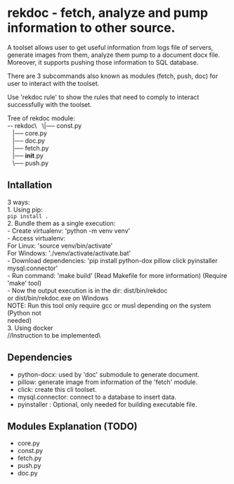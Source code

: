 # rekdoc - fetch, analyze and pump information to other source.
A toolset allows user to get useful information from logs file of servers,
generate images from them, analyze them pump to a document docx file. Moreover, it supports
pushing those information to SQL database.

There are 3 subcommands also known as modules (fetch, push, doc) for user to interact with the toolset.

Use 'rekdoc rule' to show the rules that need to comply to interact successfully with the toolset.

Tree of rekdoc module:\
-- rekdoc\ 
  \\|── const.py\
   |── core.py\
   |── doc.py\
   |── fetch.py\
   |── __init__.py\
   \\── push.py

## Intallation
3 ways:\
    1. Using pip:\
        `pip install .`\
    2. Bundle them as a single execution:\
        - Create virtualenv: 'python -m venv venv'\
        - Access virtualenv:\
                For Linux: 'source venv/bin/activate'\
                For Windows: './venv/activate/activate.bat'\
        - Download dependencies: 'pip install python-dox pillow click pyinstaller mysql.connector'\
        - Run command: 'make build' (Read Makefile for more information) (Require 'make' tool)\
        - Now the output execution is in the dir: dist/bin/rekdoc\
                                                or dist/bin/rekdoc.exe on Windows\
        NOTE: Run this tool only require gcc or musl depending on the system (Python not\
        needed)\
    3. Using docker\
        //Instruction to be implemented\

## Dependencies
- python-docx: used by 'doc' submodule to generate document.
- pillow: generate image from information of the 'fetch' module.
- click: create this cli toolset.
- mysql.connector: connect to a database to insert data.
- pyinstaller : Optional, only needed for building executable file.

## Modules Explanation (TODO)
- core.py
- const.py
- fetch.py
- push.py
- doc.py

